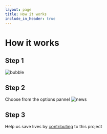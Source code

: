```yaml
---
layout: page
title: How it works
include_in_header: true
---
```


# How it works

## Step 1
![bubble](https://miro.medium.com/max/1200/1*mk1-6aYaf_Bes1E3Imhc0A.jpeg)


## Step 2
Choose from the options pannel
![news](assets/news.png)

## Step 3



Help us save lives by [contributing](https://www.gofundme.com/f/help-spread-information-about-covid19-via-text) to this project 

